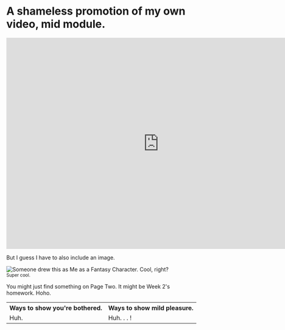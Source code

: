 <html lang="en">
<h1> A shameless promotion of my own video, mid module. </h1>

<iframe width="800" height="555" src="https://www.youtube.com/embed/O1bJusoBEf8" frameborder="0" allow="autoplay; encrypted-media" allowfullscreen></iframe>

<p> But I guess I have to also include an image. </p>
<img src="https://i.imgur.com/HLfyeXf.jpg" alt="Someone drew this as Me as a Fantasy Character. Cool, right?">
<br>
<sup> Super cool. </sup> 

<table>  
   <tr> <th> Ways to show you're bothered. </th> <th> Ways to show mild pleasure. </th> </tr>
  <tr> <td> Huh. </td> <td> Huh. . . ! </td> </tr>

<p> You might just find something on Page Two. It might be Week 2's homework. Hoho. </p>
